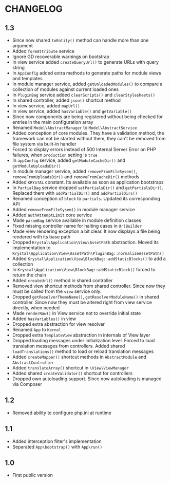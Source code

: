 CHANGELOG
=========

1.3
---

 * Since now shared `toEntity()` method can handle more than one argument
 * Added `formAttribute` service
 * Ignore GD recoverable warnings on bootstrap
 * In view service added `createQueryUrl()` to generate URLs with query string
 * In `AppConfig` added extra methods to generate paths for module views and templates
 * In module manager service, added `getUnloadedModules()` to compare a collection of modules against current loaded ones
 * In `PluginBag` service added `clearScripts()` and `clearStylesheets()`
 * In shared controller, added `json()` shortcut method
 * In view service, added `mapUrl()`
 * In view service, added `hasVariable()` and `getVariable()`
 * Since now components are being registered without being checked for entries in the main configuration array
 * Renamed `Model\AbstractManager` to `Model\AbstractService`
 * Added conception of core modules. 
   They have a validation method, the framework can not be started without them, they can't be removed from file system via built-in handler
 * Forced to display errors instead of 500 Internal Server Error on PHP failures, when `production` setting is `true`
 * In `appConfig` service, added `getModuleCacheDir()` and `getModuleUploadsDir()`
 * In module manager service, added `removeFromFileSysem()`, `removeFromUploadsDir()` and `removeFromCacheDir()` methods
 * Added `KRYSTAL` constant. Its available as soon as application bootstraps
 * In `PartialBag` service dropped `setPartialsDir()` and `getPartialsDir()`. Replaced them with `addPartialDir()` and `addPartialDirs()`
 * Renamed conception of `block` to `partials`. Updated its corresponding API
 * Added `removeFromFileSysem()` in module manager service
 * Added `authAttemptLimit` core service
 * Made `paramBag` service available in module definition classes
 * Fixed missing controller name for halting cases in `UrlBuilder`
 * Made view rendering exception a bit clear. It now displays a file being rendered with its base path
 * Dropped `Krystal\Application\View\AssetPath` abstraction. Moved its implementation to `Krystal\Application\View\AssetPath\PluginBag::normalizeAssetPath()`
 * Added `Krystal\Application\View\BlockBag::addStaticBlocks()` to add a collection
 * In `Krystal\Application\View\BlockBag::addStaticBlock()` forced to return the chain
 * Added `createUrl()` method in shared controller
 * Removed view shortcut methods from shared controller. Since now they must be called from the `view` service only.
 * Dropped `getResolverThemeName()`, `getResolverModuleName()` in shared controller. 
   Since now they must be altered right from view service directly, when needed
 * Made `renderRaw()` in View service not to override initial state
 * Added `hasVariables()` in view
 * Dropped extra abstraction for view resolver
 * Renamed `App` to `Kernel`
 * Dropped extra `TemplateView` abstraction in internals of View layer
 * Dropped loading messages under initialization level. Forced to load translation messages from controllers.
   Added shared `loadTranslations()` method to load or reload translation messages
 * Added `createMapper()` shortcut methods in `AbstractModule` and `AbstractController`
 * Added `translateArray()` shortcut in `\View\ViewManager`
 * Added shared `createValidator()` shortcut for controllers
 * Dropped own autoloading support. Since now autoloading is managed via Composer

1.2
---

 * Removed ability to configure php.ini at runtime 

1.1
---

 * Added interception filter's implementation
 * Separated `App\bootstrap()` with `App\run()`

1.0
---

 * First public version